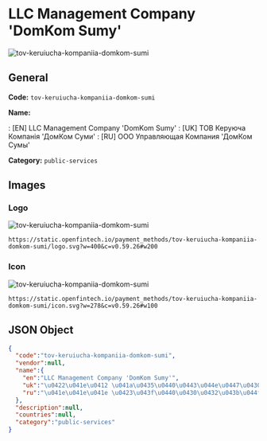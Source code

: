 
# LLC Management Company 'DomKom Sumy' 
![tov-keruiucha-kompaniia-domkom-sumi](https://static.openfintech.io/payment_methods/tov-keruiucha-kompaniia-domkom-sumi/logo.svg?w=400&c=v0.59.26#w200)  

## General 
**Code:** `tov-keruiucha-kompaniia-domkom-sumi` 
 
**Name:** 
 
:	[EN] LLC Management Company 'DomKom Sumy' 
:	[UK] ТОВ Керуюча Компанія 'ДомКом Суми' 
:	[RU] ООО Управляющая Компания 'ДомКом Сумы' 
 
**Category:** `public-services` 
 

## Images 

### Logo 
![tov-keruiucha-kompaniia-domkom-sumi](https://static.openfintech.io/payment_methods/tov-keruiucha-kompaniia-domkom-sumi/logo.svg?w=400&c=v0.59.26#w200)  

```
https://static.openfintech.io/payment_methods/tov-keruiucha-kompaniia-domkom-sumi/logo.svg?w=400&c=v0.59.26#w200
```  

### Icon 
![tov-keruiucha-kompaniia-domkom-sumi](https://static.openfintech.io/payment_methods/tov-keruiucha-kompaniia-domkom-sumi/icon.svg?w=278&c=v0.59.26#w100)  

```
https://static.openfintech.io/payment_methods/tov-keruiucha-kompaniia-domkom-sumi/icon.svg?w=278&c=v0.59.26#w100
```  

## JSON Object 

```json
{
  "code":"tov-keruiucha-kompaniia-domkom-sumi",
  "vendor":null,
  "name":{
    "en":"LLC Management Company 'DomKom Sumy'",
    "uk":"\u0422\u041e\u0412 \u041a\u0435\u0440\u0443\u044e\u0447\u0430 \u041a\u043e\u043c\u043f\u0430\u043d\u0456\u044f '\u0414\u043e\u043c\u041a\u043e\u043c \u0421\u0443\u043c\u0438'",
    "ru":"\u041e\u041e\u041e \u0423\u043f\u0440\u0430\u0432\u043b\u044f\u044e\u0449\u0430\u044f \u041a\u043e\u043c\u043f\u0430\u043d\u0438\u044f '\u0414\u043e\u043c\u041a\u043e\u043c \u0421\u0443\u043c\u044b'"
  },
  "description":null,
  "countries":null,
  "category":"public-services"
}
```  
